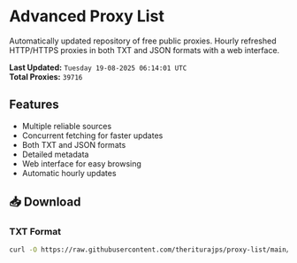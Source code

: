 # Advanced Proxy List

Automatically updated repository of free public proxies. Hourly refreshed HTTP/HTTPS proxies in both TXT and JSON formats with a web interface.

**Last Updated:** `Tuesday 19-08-2025 06:14:01 UTC`  
**Total Proxies:** `39716`

## Features
- Multiple reliable sources
- Concurrent fetching for faster updates
- Both TXT and JSON formats
- Detailed metadata
- Web interface for easy browsing
- Automatic hourly updates

## 📥 Download

### TXT Format
```bash
curl -O https://raw.githubusercontent.com/theriturajps/proxy-list/main/proxies.txt